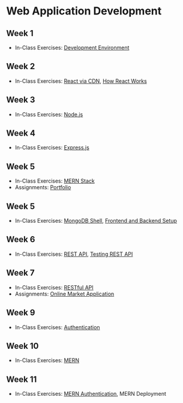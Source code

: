 # Web Application Development

## Week 1

- In-Class Exercises: [Development Environment](development-envrironment)

## Week 2

- In-Class Exercises: [React via CDN](react-via-cdn), [How React Works](how-react-works)

## Week 3

- In-Class Exercises: [Node.js](nodejs)

## Week 4

- In-Class Exercises: [Express.js](expressjs)

## Week 5

- In-Class Exercises: [MERN Stack](mern-stack)
- Assignments: [Portfolio](https://github.com/ttran375/comp229-assignment1)

## Week 5

- In-Class Exercises: [MongoDB Shell](mongodb-shell), [Frontend and Backend Setup](mern_skeleton)

## Week 6

- In-Class Exercises: [REST API](rest-api), [Testing REST API](https://github.com/ttran375/testing-rest-api)

## Week 7

- In-Class Exercises: [RESTful API](https://github.com/ttran375/api)
- Assignments: [Online Market Application](https://github.com/ttran375/comp229-assignment2)

## Week 9

- In-Class Exercises: [Authentication](https://github.com/ttran375/authentication)

## Week 10

- In-Class Exercises: [MERN](https://github.com/ttran375/mern)

## Week 11

- In-Class Exercises: [MERN Authentication](https://github.com/ttran375/mern-auth), MERN Deployment
